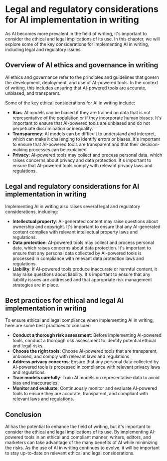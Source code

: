 Legal and regulatory considerations for AI implementation in writing
=====================================================================================================================

As AI becomes more prevalent in the field of writing, it's important to consider the ethical and legal implications of its use. In this chapter, we will explore some of the key considerations for implementing AI in writing, including legal and regulatory issues.

Overview of AI ethics and governance in writing
-----------------------------------------------

AI ethics and governance refer to the principles and guidelines that govern the development, deployment, and use of AI-powered tools. In the context of writing, this includes ensuring that AI-powered tools are accurate, unbiased, and transparent.

Some of the key ethical considerations for AI in writing include:

* **Bias**: AI models can be biased if they are trained on data that is not representative of the population or if they incorporate human biases. It's important to ensure that AI-powered tools are unbiased and do not perpetuate discrimination or inequality.
* **Transparency**: AI models can be difficult to understand and interpret, which can make it challenging to identify errors or biases. It's important to ensure that AI-powered tools are transparent and that their decision-making processes can be explained.
* **Privacy**: AI-powered tools may collect and process personal data, which raises concerns about privacy and data protection. It's important to ensure that AI-powered tools comply with relevant privacy laws and regulations.

Legal and regulatory considerations for AI implementation in writing
--------------------------------------------------------------------

Implementing AI in writing also raises several legal and regulatory considerations, including:

* **Intellectual property**: AI-generated content may raise questions about ownership and copyright. It's important to ensure that any AI-generated content complies with relevant intellectual property laws and regulations.
* **Data protection**: AI-powered tools may collect and process personal data, which raises concerns about data protection. It's important to ensure that any personal data collected by AI-powered tools is processed in compliance with relevant data protection laws and regulations.
* **Liability**: If AI-powered tools produce inaccurate or harmful content, it may raise questions about liability. It's important to ensure that any liability issues are addressed and that appropriate risk management strategies are in place.

Best practices for ethical and legal AI implementation in writing
-----------------------------------------------------------------

To ensure ethical and legal compliance when implementing AI in writing, here are some best practices to consider:

* **Conduct a thorough risk assessment**: Before implementing AI-powered tools, conduct a thorough risk assessment to identify potential ethical and legal risks.
* **Choose the right tools**: Choose AI-powered tools that are transparent, unbiased, and comply with relevant laws and regulations.
* **Address privacy concerns**: Ensure that any personal data collected by AI-powered tools is processed in compliance with relevant privacy laws and regulations.
* **Train models carefully**: Train AI models on representative data to avoid bias and inaccuracies.
* **Monitor and evaluate**: Continuously monitor and evaluate AI-powered tools to ensure they are accurate, transparent, and compliant with relevant laws and regulations.

Conclusion
----------

AI has the potential to enhance the field of writing, but it's important to consider the ethical and legal implications of its use. By implementing AI-powered tools in an ethical and compliant manner, writers, editors, and marketers can take advantage of the many benefits of AI while minimizing the risks. As the use of AI in writing continues to evolve, it will be important to stay up-to-date on relevant ethical and legal considerations.
